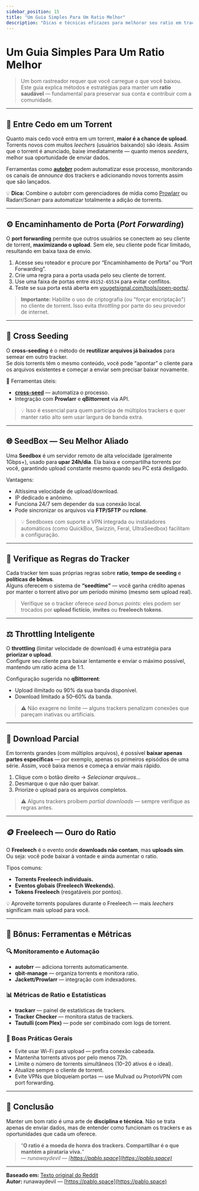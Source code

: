 ```yaml
---
sidebar_position: 15
title: "Um Guia Simples Para Um Ratio Melhor"
description: "Dicas e técnicas eficazes para melhorar seu ratio em trackers privados de torrent, aumentar o upload e manter uma boa reputação."
---
```


# Um Guia Simples Para Um Ratio Melhor

> Um bom rastreador requer que você carregue o que você baixou. Este guia explica métodos e estratégias para manter um **ratio saudável** — fundamental para preservar sua conta e contribuir com a comunidade.

---

## 🚀 Entre Cedo em um Torrent

Quanto mais cedo você entra em um torrent, **maior é a chance de upload**. Torrents novos com muitos *leechers* (usuários baixando) são ideais. Assim que o torrent é anunciado, baixe imediatamente — quanto menos *seeders*, melhor sua oportunidade de enviar dados.

Ferramentas como **[autobrr](https://autobrr.com)** podem automatizar esse processo, monitorando os canais de *announce* dos trackers e adicionando novos torrents assim que são lançados.

💡 **Dica:** Combine o autobrr com gerenciadores de mídia como [Prowlarr](/pages/ferramentas#►-gerenciadores-de-midia) ou Radarr/Sonarr para automatizar totalmente a adição de torrents.

---

## ⚙️ Encaminhamento de Porta (*Port Forwarding*)

O **port forwarding** permite que outros usuários se conectem ao seu cliente de torrent, **maximizando o upload**. Sem ele, seu cliente pode ficar limitado, resultando em baixa taxa de envio.

1. Acesse seu roteador e procure por “Encaminhamento de Porta” ou “Port Forwarding”.  
2. Crie uma regra para a porta usada pelo seu cliente de torrent.  
3. Use uma faixa de portas entre `49152-65534` para evitar conflitos.  
4. Teste se sua porta está aberta em [yougetsignal.com/tools/open-ports/](https://www.yougetsignal.com/tools/open-ports/).

> **Importante:** Habilite o uso de criptografia (ou "forçar encriptação") no cliente de torrent. Isso evita *throttling* por parte do seu provedor de internet.

---

## 🔁 Cross Seeding

O **cross-seeding** é o método de **reutilizar arquivos já baixados** para semear em outro tracker.  
Se dois torrents têm o mesmo conteúdo, você pode “apontar” o cliente para os arquivos existentes e começar a enviar sem precisar baixar novamente.

🧩 Ferramentas úteis:
- [**cross-seed**](https://cross-seed.org) — automatiza o processo.
- Integração com **Prowlarr** e **qBittorrent** via API.

> 💡 Isso é essencial para quem participa de múltiplos trackers e quer manter ratio alto sem usar largura de banda extra.

---

## 🌐 SeedBox — Seu Melhor Aliado

Uma **Seedbox** é um servidor remoto de alta velocidade (geralmente 1Gbps+), usado para **upar 24h/dia**. Ela baixa e compartilha torrents por você, garantindo upload constante mesmo quando seu PC está desligado.

Vantagens:
- Altíssima velocidade de upload/download.
- IP dedicado e anônimo.
- Funciona 24/7 sem depender da sua conexão local.
- Pode sincronizar os arquivos via **FTP/SFTP** ou **rclone**.

> 💡 Seedboxes com suporte a VPN integrada ou instaladores automáticos (como QuickBox, Swizzin, Feral, UltraSeedbox) facilitam a configuração.

---

## 📜 Verifique as Regras do Tracker

Cada tracker tem suas próprias regras sobre **ratio**, **tempo de seeding** e **políticas de bônus**.  
Alguns oferecem o sistema de **“seedtime”** — você ganha crédito apenas por manter o torrent ativo por um período mínimo (mesmo sem upload real).

> Verifique se o tracker oferece *seed bonus points*: eles podem ser trocados por **upload fictício**, **invites** ou **freeleech tokens**.

---

## ⚖️ Throttling Inteligente

O **throttling** (limitar velocidade de download) é uma estratégia para **priorizar o upload**.  
Configure seu cliente para baixar lentamente e enviar o máximo possível, mantendo um ratio acima de 1:1.

Configuração sugerida no **qBittorrent**:
- Upload ilimitado ou 90% da sua banda disponível.
- Download limitado a 50–60% da banda.

> ⚠️ Não exagere no limite — alguns trackers penalizam conexões que pareçam inativas ou artificiais.

---

## 🎯 Download Parcial

Em torrents grandes (com múltiplos arquivos), é possível **baixar apenas partes específicas** — por exemplo, apenas os primeiros episódios de uma série. Assim, você baixa menos e começa a enviar mais rápido.

1. Clique com o botão direito → *Selecionar arquivos...*
2. Desmarque o que não quer baixar.
3. Priorize o upload para os arquivos completos.

> ⚠️ Alguns trackers proíbem *partial downloads* — sempre verifique as regras antes.

---

## 🪙 Freeleech — Ouro do Ratio

O **Freeleech** é o evento onde **downloads não contam**, mas **uploads sim**.  
Ou seja: você pode baixar à vontade e ainda aumentar o ratio.

Tipos comuns:
- **Torrents Freeleech individuais.**
- **Eventos globais (Freeleech Weekends).**
- **Tokens Freeleech** (resgatáveis por pontos).

💡 Aproveite torrents populares durante o Freeleech — mais *leechers* significam mais upload para você.

---

## 🧮 Bônus: Ferramentas e Métricas

### 🔍 Monitoramento e Automação
- **autobrr** — adiciona torrents automaticamente.
- **qbit-manage** — organiza torrents e monitora ratio.
- **Jackett/Prowlarr** — integração com indexadores.

### 📊 Métricas de Ratio e Estatísticas
- **trackarr** — painel de estatísticas de trackers.
- **Tracker Checker** — monitora status de trackers.
- **Tautulli (com Plex)** — pode ser combinado com logs de torrent.

### 🧱 Boas Práticas Gerais
- Evite usar Wi-Fi para upload — prefira conexão cabeada.
- Mantenha torrents ativos por pelo menos 72h.
- Limite o número de torrents simultâneos (10–20 ativos é o ideal).
- Atualize sempre o cliente de torrent.
- Evite VPNs que bloqueiam portas — use Mullvad ou ProtonVPN com port forwarding.

---

## 🧠 Conclusão

Manter um bom ratio é uma arte de **disciplina e técnica**. Não se trata apenas de enviar dados, mas de entender como funcionam os trackers e as oportunidades que cada um oferece.

> “**O ratio é a moeda de honra dos trackers. Compartilhar é o que mantém a pirataria viva.**”  
> — *runawaydevil — [https://pablo.space](https://pablo.space)*

---

**Baseado em:** [Texto original do Reddit](https://www.reddit.com/r/trackers/comments/fthja/a_simple_guide_to_a_better_ratio/)  
**Autor:** runawaydevil — [https://pablo.space](https://pablo.space)




